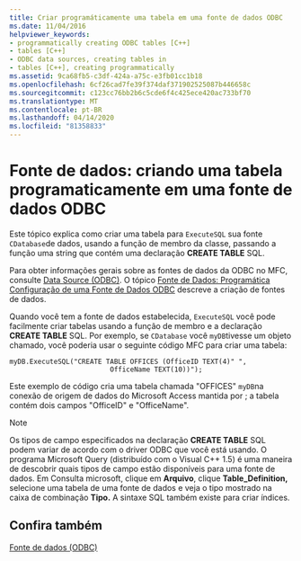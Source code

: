 ```yaml
---
title: Criar programáticamente uma tabela em uma fonte de dados ODBC
ms.date: 11/04/2016
helpviewer_keywords:
- programmatically creating ODBC tables [C++]
- tables [C++]
- ODBC data sources, creating tables in
- tables [C++], creating programmatically
ms.assetid: 9ca68fb5-c3df-424a-a75c-e3fb01cc1b18
ms.openlocfilehash: 6cf26cad7fe39f374daf371902525087b446658c
ms.sourcegitcommit: c123cc76bb2b6c5cde6f4c425ece420ac733bf70
ms.translationtype: MT
ms.contentlocale: pt-BR
ms.lasthandoff: 04/14/2020
ms.locfileid: "81358833"
---
```

# <a name="data-source-programmatically-creating-a-table-in-an-odbc-data-source"></a>Fonte de dados: criando uma tabela programaticamente em uma fonte de dados ODBC

Este tópico explica como criar uma tabela para `ExecuteSQL` sua fonte `CDatabase`de dados, usando a função de membro da classe, passando a função uma string que contém uma declaração **CREATE TABLE** SQL.

Para obter informações gerais sobre as fontes de dados da ODBC no MFC, consulte [Data Source (ODBC)](../../data/odbc/data-source-odbc.md). O tópico [Fonte de Dados: Programática Configuração de uma Fonte de Dados ODBC](../../data/odbc/data-source-programmatically-configuring-an-odbc-data-source.md) descreve a criação de fontes de dados.

Quando você tem a fonte de dados estabelecida, `ExecuteSQL` você pode facilmente criar tabelas usando a função de membro e a declaração **CREATE TABLE** SQL. Por exemplo, se `CDatabase` você `myDB`tivesse um objeto chamado, você poderia usar o seguinte código MFC para criar uma tabela:

```
myDB.ExecuteSQL("CREATE TABLE OFFICES (OfficeID TEXT(4)" ",
                         OfficeName TEXT(10))");
```

Este exemplo de código cria uma tabela chamada "OFFICES" `myDB`na conexão de origem de dados do Microsoft Access mantida por ; a tabela contém dois campos "OfficeID" e "OfficeName".

> [!NOTE]
> Os tipos de campo especificados na declaração **CREATE TABLE** SQL podem variar de acordo com o driver ODBC que você está usando. O programa Microsoft Query (distribuído com o Visual C++ 1.5) é uma maneira de descobrir quais tipos de campo estão disponíveis para uma fonte de dados. Em Consulta microsoft, clique em **Arquivo**, clique **Table_Definition,** selecione uma tabela de uma fonte de dados e veja o tipo mostrado na caixa de combinação **Tipo.** A sintaxe SQL também existe para criar índices.

## <a name="see-also"></a>Confira também

[Fonte de dados (ODBC)](../../data/odbc/data-source-odbc.md)
